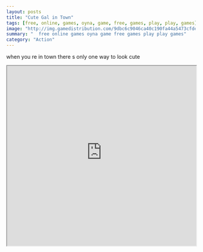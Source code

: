 ```yaml
---
layout: posts
title: "Cute Gal in Town"
tags: [free, online, games, oyna, game, free, games, play, play, games]
image: "http://img.gamedistribution.com/9dbc6c9046ca40c190fa44a5473cfde0.jpg"
summary: "  free online games oyna game free games play play games"
category: "Action"
---
```


when you re in town there s only one way to look cute

<iframe width="100%" height="480px;" src="http://flash.gamedistribution.com?game=9dbc6c9046ca40c190fa44a5473cfde0"></iframe>